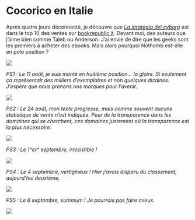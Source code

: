 # Cocorico en Italie

Après quatre jours déconnecté, je découvre que [*La strategia del cyborg*](https://tcrouzet.com/la-strategie-du-cyborg/) est dans le top 10 des ventes sur [bookrepublic.it](http://www.bookrepublic.it/). Devant moi, des auteurs que j’aime bien comme Taleb ou Anderson. J’ai envie de dire que les geeks sont les premiers à acheter des ebooks. Mais alors pourquoi Nothomb est-elle en pole position ?<span id="more-18393"></span>

![](https://tcrouzet.com/images_tc/2010/08/hit.png)

*PS1 : Le 11 août, je suis monté en huitième position… la gloire. Si seulement ça représentait des milliers d’exemplaires et non quelques dizaines. J’espère que nous prenons nos marques pour l’avenir.*

![](https://tcrouzet.com/images_tc/2010/08/hit2.png)

*PS2 : Le 24 août, mon texte progresse, mais comme souvent aucune statistique de vente n’est indiquée. Peur de la transparence dans les domaines qui se cherchent, ces domaines justement où la transparence est la plus nécessaire.*

![](https://tcrouzet.com/images_tc/2010/08/hit21.png)

*PS3 : Le 1^er^ septembre, irrésistible !*

![](https://tcrouzet.com/images_tc/2010/08/hit4.png)

*PS4 : Le 4 septembre, vertigineux ! Hier j’avais disparu du classement, aujourd’hui deuxième.*

![](https://tcrouzet.com/images_tc/2010/08/hit5.png)

*PS5 : Le 6 septembre, summum ! Je pourrais pas faire mieux.*

![](https://tcrouzet.com/images_tc/2010/08/hit6.png)